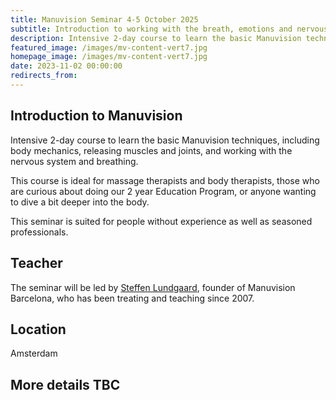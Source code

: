 ```yaml
---
title: Manuvision Seminar 4-5 October 2025
subtitle: Introduction to working with the breath, emotions and nervous system
description: Intensive 2-day course to learn the basic Manuvision techniques, including body mechanics, releasing muscles and joints, and working with the nervous system and breathing
featured_image: /images/mv-content-vert7.jpg
homepage_image: /images/mv-content-vert7.jpg
date: 2023-11-02 00:00:00
redirects_from:
---
```


## Introduction to Manuvision

Intensive 2-day course to learn the basic Manuvision techniques, including body mechanics, releasing muscles and joints, and working with the nervous system and breathing.

This course is ideal for massage therapists and body therapists, those who are curious about doing our 2 year Education Program, or anyone wanting to dive a bit deeper into the body.

This seminar is suited for people without experience as well as seasoned professionals.

## Teacher

The seminar will be led by [Steffen Lundgaard](https://manuvision.es/en/steffen-en/), founder of Manuvision Barcelona, who has been treating and teaching since 2007.

## Location

Amsterdam 

## More details TBC
